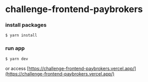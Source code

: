 # challenge-frontend-paybrokers

### install packages
```bash
$ yarn install
```

### run app
```bash
$ yarn dev
```

or access [https://challenge-frontend-paybrokers.vercel.app/](https://challenge-frontend-paybrokers.vercel.app/)
